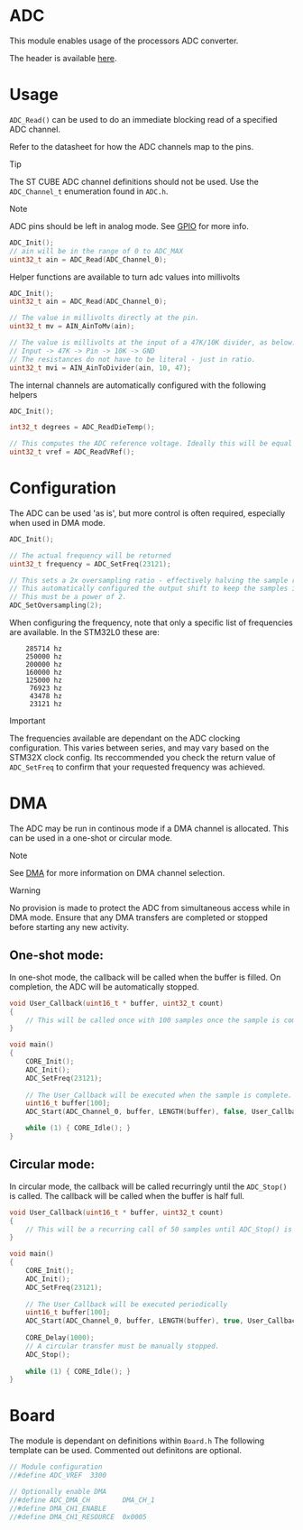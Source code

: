 # ADC
This module enables usage of the processors ADC converter.

The header is available [here](../Lib/ADC.h).

# Usage

`ADC_Read()` can be used to do an immediate blocking read of a specified ADC channel.

Refer to the datasheet for how the ADC channels map to the pins.

> [!TIP]  
> The ST CUBE ADC channel definitions should not be used. Use the `ADC_Channel_t` enumeration found in `ADC.h`.

> [!NOTE]  
> ADC pins should be left in analog mode. See [GPIO](GPIO.md) for more info.

```C
ADC_Init();
// ain will be in the range of 0 to ADC_MAX
uint32_t ain = ADC_Read(ADC_Channel_0);
```

Helper functions are available to turn adc values into millivolts
```C
ADC_Init();
uint32_t ain = ADC_Read(ADC_Channel_0);

// The value in millivolts directly at the pin.
uint32_t mv = AIN_AinToMv(ain);

// The value is millivolts at the input of a 47K/10K divider, as below:
// Input -> 47K -> Pin -> 10K -> GND
// The resistances do not have to be literal - just in ratio.
uint32_t mvi = AIN_AinToDivider(ain, 10, 47);
```

The internal channels are automatically configured with the following helpers
```C
ADC_Init();

int32_t degrees = ADC_ReadDieTemp();

// This computes the ADC reference voltage. Ideally this will be equal to ADC_VREF
uint32_t vref = ADC_ReadVRef();
```

# Configuration

The ADC can be used 'as is', but more control is often required, especially when used in DMA mode.

```C
ADC_Init();

// The actual frequency will be returned
uint32_t frequency = ADC_SetFreq(23121);

// This sets a 2x oversampling ratio - effectively halving the sample rate.
// This automatically configured the output shift to keep the samples in the 12 bit range.
// This must be a power of 2.
ADC_SetOversampling(2);
```

When configuring the frequency, note that only a specific list of frequencies are available. In the STM32L0 these are:
```  
	285714 hz
	250000 hz
	200000 hz
	160000 hz
	125000 hz
	 76923 hz
	 43478 hz
	 23121 hz
```

> [!IMPORTANT]  
> The frequencies available are dependant on the ADC clocking configuration. This varies between series, and may vary based on the STM32X clock config. Its reccommended you check the return value of `ADC_SetFreq` to confirm that your requested frequency was achieved.

# DMA

The ADC may be run in continous mode if a DMA channel is allocated. This can be used in a one-shot or circular mode.

> [!NOTE]
> See [DMA](DMA.md) for more information on DMA channel selection.

> [!WARNING]
> No provision is made to protect the ADC from simultaneous access while in DMA mode. Ensure that any DMA transfers are completed or stopped before starting any new activity.

## One-shot mode:

In one-shot mode, the callback will be called when the buffer is filled. On completion, the ADC will be automatically stopped.

```C
void User_Callback(uint16_t * buffer, uint32_t count)
{
    // This will be called once with 100 samples once the sample is complete.
}

void main()
{
    CORE_Init();
    ADC_Init();
    ADC_SetFreq(23121);
    
    // The User_Callback will be executed when the sample is complete.
    uint16_t buffer[100];
    ADC_Start(ADC_Channel_0, buffer, LENGTH(buffer), false, User_Callback);

    while (1) { CORE_Idle(); }
}
```

## Circular mode:

In circular mode, the callback will be called recurringly until the `ADC_Stop()` is called. The callback will be called when the buffer is half full.

```C
void User_Callback(uint16_t * buffer, uint32_t count)
{
    // This will be a recurring call of 50 samples until ADC_Stop() is called.
}

void main()
{
    CORE_Init();
    ADC_Init();
    ADC_SetFreq(23121);
    
    // The User_Callback will be executed periodically
    uint16_t buffer[100];
    ADC_Start(ADC_Channel_0, buffer, LENGTH(buffer), true, User_Callback);
    
    CORE_Delay(1000);
    // A circular transfer must be manually stopped.
    ADC_Stop();
    
    while (1) { CORE_Idle(); }
}
```

# Board

The module is dependant on  definitions within `Board.h`
The following template can be used.
Commented out definitons are optional.

```C
// Module configuration
//#define ADC_VREF	3300

// Optionally enable DMA
//#define ADC_DMA_CH        DMA_CH_1
//#define DMA_CH1_ENABLE
//#define DMA_CH1_RESOURCE  0x0005
```
